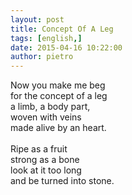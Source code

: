 ```yaml
---
layout: post
title: Concept Of A Leg
tags: [english,]
date: 2015-04-16 10:22:00
author: pietro
---
```

Now you make me beg<br/>for the concept of a leg<br/>a limb, a body part,<br/>woven with veins<br/>made alive by an heart.<br/><br/>Ripe as a fruit<br/>strong as a bone<br/>look at it too long<br/>and be turned into stone.
